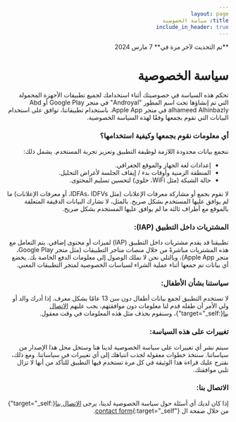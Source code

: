 ```yaml
---
layout: page
title: سياسة الخصوصية
include_in_header: true
---
```


<html dir="rtl" lang="ar">
 <body>
**تم التحديث لآخر مرة في**  
7 مارس 2024

# سياسة الخصوصية

تحكم هذه السياسة في خصوصيتك أثناء استخدامك لجميع تطبيقات الأجهزة المحمولة التي تم إنشاؤها تحت اسم المطور "Androyal" في متجر Google Play أو Abd alhameed Alhinbazly في متجر Apple App. باستخدام تطبيقاتنا، توافق على استخدام البيانات التي نقوم بجمعها وفقًا لهذه السياسة الخصوصية.

### أي معلومات نقوم بجمعها وكيفية استخدامها؟

ننجمع بيانات محدودة اللازمة لوظيفة التطبيق وتعزيز تجربة المستخدم. يشمل ذلك:

- إعدادات لغة الجهاز والموقع الجغرافي.
- المنطقة الزمنية وأوقات بدء / إيقاف الجلسة لأغراض التحليل.
- حالة الشبكة (مثل WiFi، خلوي) لتحسين تسليم المحتوى.

لا نقوم بجمع أو مشاركة معرفات الإعلانات (مثل IDFAs، IDFVs، أو معرفات الإعلانات) ما لم يوافق عليها المستخدم بشكل صريح. بالمثل، لا نشارك البيانات الدقيقة المتعلقة بالموقع مع أطراف ثالثة ما لم يوافق عليها المستخدم بشكل صريح.

 ### المشتريات داخل التطبيق (IAP):

تطبيقنا قد يقدم مشتريات داخل التطبيق (IAP) لميزات أو محتوى إضافي. يتم التعامل مع هذه المشتريات مباشرةً من خلال منصات متاجر التطبيقات (مثل متجر Google Play، متجر Apple App)، وبالتلي نحن لا نملك الوصول إلى معلومات الدفع الخاصة بك. يخضع أي بيانات تم جمعها أثناء عملية الشراء لسياسات الخصوصية لمتجر التطبيقات المعني.

### سياستنا بشأن الأطفال:

لا نستخدم التطبيق لجمع بيانات أطفال دون سن 13 عامًا بشكل معرف. إذا أدرك والد أو ولي الأمر أن طفله قدم لنا معلومات دون موافقتهم، يجب عليهم [الاتصال بنا](/contact-us){:target="_self"}، وسنقوم بحذف مثل هذه المعلومات في وقت معقول.

### تغييرات على هذه السياسة:

سيتم نشر أي تغييرات على سياسة الخصوصية لدينا هنا وستحل محل هذا الإصدار من سياساتنا. سنتخذ خطوات معقولة لجذب انتباهك إلى أي تغييرات في سياساتنا. ومع ذلك، نقترح عليك قراءة هذا الوثيقة في كل مرة تستخدم فيها التطبيق للتأكد من أنها لا تزال تلبي موافقتك.

### الاتصال بنا:

إذا كان لديك أي أسئلة حول سياسة الخصوصية لدينا، يرجى [الاتصال بنا](/contact-us){:target="_self"} من خلال صفحة ال [contact form](/contact-us){:target="_self"}.

</body>
</html>
